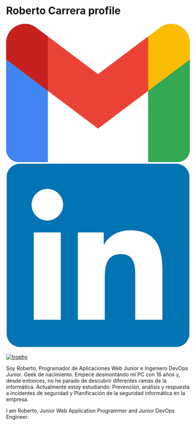 # Roberto Carrera profile
[![logo_gmail](/logo_gmail.png)](mailto:robertocarrera933@gmail.com)
[![linkedin_logo](/linkedin_logo.webp)]([mailto:robertocarrera933@gmail.com](https://www.linkedin.com/in/roberto-carrera-santa-maria/))

[![trophy](https://github-profile-trophy.vercel.app/?username=RobertoCarrera)](https://github.com/ryo-ma/github-profile-trophy)
<!--
**RobertoCarrera/RobertoCarrera** is a ✨ _special_ ✨ repository because its `README.md` (this file) appears on your GitHub profile.

Here are some ideas to get you started:

- 🔭 I’m currently working on ...
- 🌱 I’m currently learning ...
- 👯 I’m looking to collaborate on ...
- 🤔 I’m looking for help with ...
- 💬 Ask me about ...

- 📫 How to reach me: ...
- 😄 Pronouns: ...
- ⚡ Fun fact: ...
-->
Soy Roberto, Programador de Aplicaciones Web Junior e Ingeniero DevOps Junior.
Geek de nacimiento. Empecé desmontando mi PC con 16 años y, desde entonces, no he parado de descubrir diferentes ramas de la informática.
Actualmente estoy estudiando: Prevención, análisis y respuesta a incidentes de seguridad y Planificación de la seguridad informática en la empresa.


I am Roberto, Junior Web Application Programmer and Junior DevOps Engineer.
